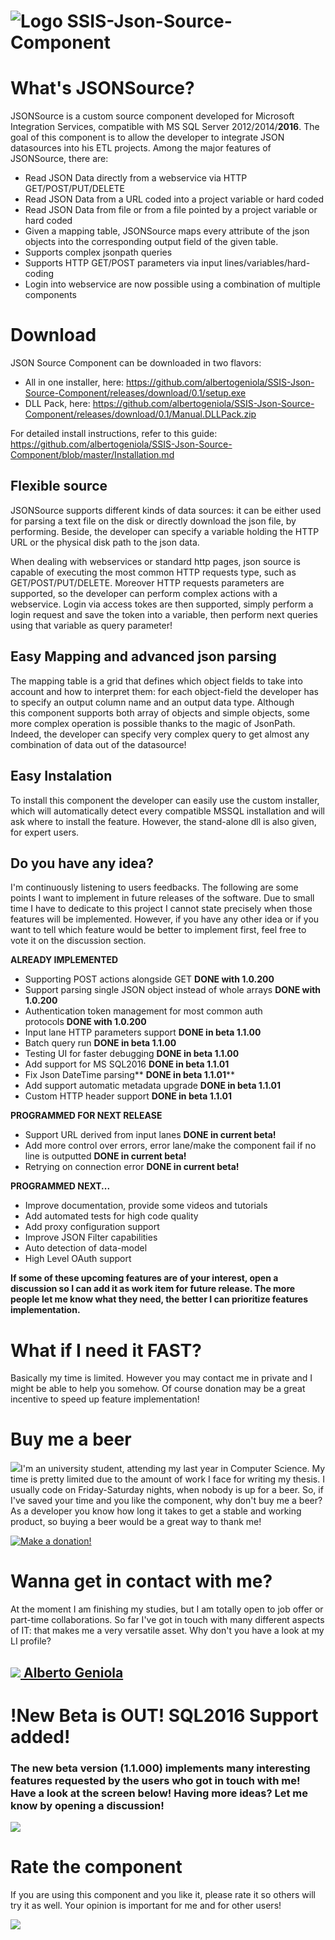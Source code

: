 # ![Logo](https://www.hardwareforyou.it/images/loghi/256x256.png) SSIS-Json-Source-Component 

# What's JSONSource?

JSONSource is a custom source component developed for Microsoft Integration Services, compatible with MS SQL Server 2012/2014/**2016**. The goal of this component is to allow the developer to integrate JSON datasources into his ETL projects.
Among the major features of JSONSource, there are:

*   Read JSON Data directly from a webservice via HTTP GET/POST/PUT/DELETE
*   Read JSON Data from a URL coded into a project variable or hard coded
*   Read JSON Data from file or from a file pointed by a project variable or hard coded
*   Given a mapping table, JSONSource maps every attribute of the json objects into the corresponding output field of the given table.
*   Supports complex jsonpath queries
*   Supports HTTP GET/POST parameters via input lines/variables/hard-coding
*   Login into webservice are now possible using a combination of multiple components

# Download
JSON Source Component can be downloaded in two flavors:
- All in one installer, here: https://github.com/albertogeniola/SSIS-Json-Source-Component/releases/download/0.1/setup.exe
- DLL Pack, here: https://github.com/albertogeniola/SSIS-Json-Source-Component/releases/download/0.1/Manual.DLLPack.zip

For detailed install instructions, refer to this guide: https://github.com/albertogeniola/SSIS-Json-Source-Component/blob/master/Installation.md

## Flexible source

JSONSource supports different kinds of data sources: it can be either used for parsing a text file on the disk or directly download the json file, by performing. Beside, the developer can specify a variable holding the HTTP URL or the physical disk path to the json data.

When dealing with webservices or standard http pages, json source is capable of executing the most common HTTP requests type, such as GET/POST/PUT/DELETE. Moreover HTTP requests parameters are supported, so the developer can perform complex actions with a webservice. Login via access tokes are then supported, simply perform a login request and save the token into a variable, then perform next queries using that variable as query parameter!

## Easy Mapping and advanced json parsing

The mapping table is a grid that defines which object fields to take into account and how to interpret them: for each object-field the developer has to specify an output column name and an output data type. Although this component supports both array of objects and simple objects, some more complex operation is possible thanks to the magic of JsonPath. Indeed, the developer can specify very complex query to get almost any combination of data out of the datasource!

## Easy Instalation

To install this component the developer can easily use the custom installer, which will automatically detect every compatible MSSQL installation and will ask where to install the feature. However, the stand-alone dll is also given, for expert users.

## Do you have any idea?

I'm continuously listening to users feedbacks. The following are some points I want to implement in future releases of the software. Due to small time I have to dedicate to this project I cannot state precisely when those features will be implemented. However, if you have any other idea or if you want to tell which feature would be better to implement first, feel free to vote it on the discussion section.

**ALREADY IMPLEMENTED**

*   Supporting POST actions alongside GET **DONE with 1.0.200**
*   Support parsing single JSON object instead of whole arrays **DONE with 1.0.200**
*   Authentication token management for most common auth protocols **DONE with 1.0.200**
*   Input lane HTTP parameters support **DONE in beta 1.1.00**
*   Batch query run **DONE in beta 1.1.00**
*   Testing UI for faster debugging **DONE in beta 1.1.00**
*   Add support for MS SQL2016 **DONE in beta 1.1.01**
*   Fix Json DateTime parsing** **DONE in beta 1.1.01****
*   Add support automatic metadata upgrade **DONE in beta 1.1.01**
*   Custom HTTP header support **DONE in beta 1.1.01**

****PROGRAMMED FOR NEXT RELEASE****

*   Support URL derived from input lanes **DONE in current beta!**
*   Add more control over errors, error lane/make the component fail if no line is outputted **DONE in current beta!**
*   Retrying on connection error **DONE in current beta!**

**PROGRAMMED NEXT...**

*   Improve documentation, provide some videos and tutorials
*   Add automated tests for high code quality
*   Add proxy configuration support
*   Improve JSON Filter capabilities
*   Auto detection of data-model
*   High Level OAuth support

**If some of these upcoming features are of your interest, open a discussion so I can add it as work item for future release. The more people let me know what they need, the better I can prioritize features implementation.**

# What if I need it FAST?

Basically my time is limited. However you may contact me in private and I might be able to help you somehow. Of course donation may be a great incentive to speed up feature implementation!

# Buy me a beer

![](http://blog.mlive.com/kalamabrew/2008/03/small_Beer%20Mug%20Icon.jpg)I'm an university student, attending my last year in Computer Science. My time is pretty limited due to the amount of work I face for writing my thesis. I usually code on Friday-Saturday nights, when nobody is up for a beer. So, if I've saved your time and you like the component, why don't buy me a beer? As a developer you know how long it takes to get a stable and working product, so buying a beer would be a great way to thank me!

[![Make a donation!](https://www.paypalobjects.com/en_US/i/btn/btn_donateCC_LG.gif "Make a donation!")](https://www.paypal.com/cgi-bin/webscr?cmd=_s-xclick&hosted_button_id=6HPAB89UYSZF2 "Donate")

# Wanna get in contact with me? 

At the moment I am finishing my studies, but I am totally open to job offer or part-time collaborations. So far I've got in touch with many different aspects of IT: that makes me a very versatile asset. Why don't you have a look at my LI profile?

## [![](https://static.licdn.com/sc/h/3m4lyvbs6efg8pyhv7kupo6dh)](https://www.linkedin.com/in/albertogeniola "LinkedIn Profile")[ ](https://www.linkedin.com/in/albertogeniola "LinkedIn Profile")[Alberto Geniola](https://www.linkedin.com/in/albertogeniola "LinkedIn Profile")

# !New Beta is OUT! SQL2016 Support added!

### The new beta version (1.1.000) implements many interesting features requested by the users who got in touch with me! Have a look at the screen below! Having more ideas? Let me know by opening a discussion! 

[![](http://download-codeplex.sec.s-msft.com/Download?ProjectName=jsonsource&DownloadId=1560332)](http://download-codeplex.sec.s-msft.com/Download?ProjectName=jsonsource&DownloadId=1560332)

# Rate the component

If you are using this component and you like it, please rate it so others will try it as well. Your opinion is important for me and for other users!

![](https://www.google-analytics.com/__utm.gif?utmwv=1&utmn=93757836&utmsr=-&utmsc=-&utmul=-&utmje=0&utmfl=-&utmdt=-&utmhn=jsonsource.codeplex.com&utmr=&utmp=&utmac=UA-10387182-3)
